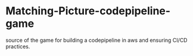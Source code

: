 # Matching-Picture-codepipeline-game
source of the game for building a codepipeline in aws and ensuring CI/CD practices.
